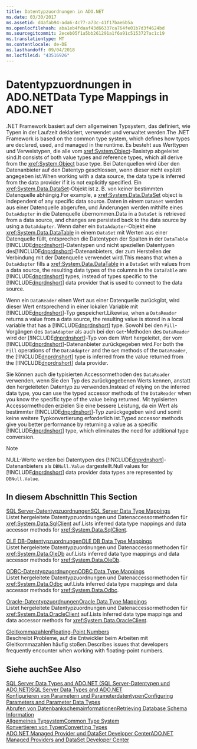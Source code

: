 ```yaml
---
title: Datentypzuordnungen in ADO.NET
ms.date: 03/30/2017
ms.assetid: d4afab94-ada6-4c77-a73c-41f17bae6b5a
ms.openlocfilehash: aba1eb4fdaaf43d66337ca764fe01b7d3f4624bd
ms.sourcegitcommit: 2eceb05f1a5bb261291a1f6a91c5153727ac1c19
ms.translationtype: MT
ms.contentlocale: de-DE
ms.lasthandoff: 09/04/2018
ms.locfileid: "43516926"
---
```

# <a name="data-type-mappings-in-adonet"></a><span data-ttu-id="d9b7a-102">Datentypzuordnungen in ADO.NET</span><span class="sxs-lookup"><span data-stu-id="d9b7a-102">Data Type Mappings in ADO.NET</span></span>
<span data-ttu-id="d9b7a-103">.NET Framework basiert auf dem allgemeinen Typsystem, das definiert, wie Typen in der Laufzeit deklariert, verwendet und verwaltet werden.</span><span class="sxs-lookup"><span data-stu-id="d9b7a-103">The .NET Framework is based on the common type system, which defines how types are declared, used, and managed in the runtime.</span></span> <span data-ttu-id="d9b7a-104">Es besteht aus Werttypen und Verweistypen, die alle vom <xref:System.Object>-Basistyp abgeleitet sind.</span><span class="sxs-lookup"><span data-stu-id="d9b7a-104">It consists of both value types and reference types, which all derive from the <xref:System.Object> base type.</span></span> <span data-ttu-id="d9b7a-105">Bei Datenquellen wird über den Datenanbieter auf den Datentyp geschlossen, wenn dieser nicht explizit angegeben ist.</span><span class="sxs-lookup"><span data-stu-id="d9b7a-105">When working with a data source, the data type is inferred from the data provider if it is not explicitly specified.</span></span> <span data-ttu-id="d9b7a-106">Ein <xref:System.Data.DataSet>-Objekt ist z. B. von keiner bestimmten Datenquelle abhängig.</span><span class="sxs-lookup"><span data-stu-id="d9b7a-106">For example, a <xref:System.Data.DataSet> object is independent of any specific data source.</span></span> <span data-ttu-id="d9b7a-107">Daten in einem `DataSet` werden aus einer Datenquelle abgerufen, und Änderungen werden mithilfe eines `DataAdapter` in die Datenquelle übernommen.</span><span class="sxs-lookup"><span data-stu-id="d9b7a-107">Data in a `DataSet` is retrieved from a data source, and changes are persisted back to the data source by using a `DataAdapter`.</span></span> <span data-ttu-id="d9b7a-108">Wenn daher ein `DataAdapter`-Objekt eine <xref:System.Data.DataTable> in einem `DataSet` mit Werten aus einer Datenquelle füllt, entsprechen die Datentypen der Spalten in der `DataTable` [!INCLUDE[dnprdnshort](../../../../includes/dnprdnshort-md.md)]-Datentypen und nicht speziellen Datentypen des[!INCLUDE[dnprdnshort](../../../../includes/dnprdnshort-md.md)]-Datenanbieters, der zum Herstellen der Verbindung mit der Datenquelle verwendet wird.</span><span class="sxs-lookup"><span data-stu-id="d9b7a-108">This means that when a `DataAdapter` fills a <xref:System.Data.DataTable> in a `DataSet` with values from a data source, the resulting data types of the columns in the `DataTable` are [!INCLUDE[dnprdnshort](../../../../includes/dnprdnshort-md.md)] types, instead of types specific to the [!INCLUDE[dnprdnshort](../../../../includes/dnprdnshort-md.md)] data provider that is used to connect to the data source.</span></span>  
  
 <span data-ttu-id="d9b7a-109">Wenn ein `DataReader` einen Wert aus einer Datenquelle zurückgibt, wird dieser Wert entsprechend in einer lokalen Variable mit [!INCLUDE[dnprdnshort](../../../../includes/dnprdnshort-md.md)]-Typ gespeichert.</span><span class="sxs-lookup"><span data-stu-id="d9b7a-109">Likewise, when a `DataReader` returns a value from a data source, the resulting value is stored in a local variable that has a [!INCLUDE[dnprdnshort](../../../../includes/dnprdnshort-md.md)] type.</span></span> <span data-ttu-id="d9b7a-110">Sowohl bei den `Fill`-Vorgängen des `DataAdapter` als auch bei den `Get`-Methoden des `DataReader` wird der [!INCLUDE[dnprdnshort](../../../../includes/dnprdnshort-md.md)]-Typ von dem Wert hergeleitet, der vom [!INCLUDE[dnprdnshort](../../../../includes/dnprdnshort-md.md)]-Datenanbieter zurückgegeben wird.</span><span class="sxs-lookup"><span data-stu-id="d9b7a-110">For both the `Fill` operations of the `DataAdapter` and the `Get` methods of the `DataReader`, the [!INCLUDE[dnprdnshort](../../../../includes/dnprdnshort-md.md)] type is inferred from the value returned from the [!INCLUDE[dnprdnshort](../../../../includes/dnprdnshort-md.md)] data provider.</span></span>  
  
 <span data-ttu-id="d9b7a-111">Sie können auch die typisierten Accessormethoden des `DataReader` verwenden, wenn Sie den Typ des zurückgegebenen Werts kennen, anstatt den hergeleiteten Datentyp zu verwenden.</span><span class="sxs-lookup"><span data-stu-id="d9b7a-111">Instead of relying on the inferred data type, you can use the typed accessor methods of the `DataReader` when you know the specific type of the value being returned.</span></span> <span data-ttu-id="d9b7a-112">Mit typisierten Accessormethoden erzielen Sie eine bessere Leistung, da ein Wert als bestimmter [!INCLUDE[dnprdnshort](../../../../includes/dnprdnshort-md.md)]-Typ zurückgegeben wird und somit keine weitere Typkonvertierung erforderlich ist.</span><span class="sxs-lookup"><span data-stu-id="d9b7a-112">Typed accessor methods give you better performance by returning a value as a specific [!INCLUDE[dnprdnshort](../../../../includes/dnprdnshort-md.md)] type, which eliminates the need for additional type conversion.</span></span>  
  
> [!NOTE]
>  <span data-ttu-id="d9b7a-113">NULL-Werte werden bei Datentypen des [!INCLUDE[dnprdnshort](../../../../includes/dnprdnshort-md.md)]-Datenanbieters als `DBNull.Value` dargestellt.</span><span class="sxs-lookup"><span data-stu-id="d9b7a-113">Null values for [!INCLUDE[dnprdnshort](../../../../includes/dnprdnshort-md.md)] data provider data types are represented by `DBNull.Value`.</span></span>  
  
## <a name="in-this-section"></a><span data-ttu-id="d9b7a-114">In diesem Abschnitt</span><span class="sxs-lookup"><span data-stu-id="d9b7a-114">In This Section</span></span>  
 [<span data-ttu-id="d9b7a-115">SQL Server-Datentypzuordnungen</span><span class="sxs-lookup"><span data-stu-id="d9b7a-115">SQL Server Data Type Mappings</span></span>](../../../../docs/framework/data/adonet/sql-server-data-type-mappings.md)  
 <span data-ttu-id="d9b7a-116">Listet hergeleitete Datentypzuordnungen und Datenaccessormethoden für <xref:System.Data.SqlClient> auf.</span><span class="sxs-lookup"><span data-stu-id="d9b7a-116">Lists inferred data type mappings and data accessor methods for <xref:System.Data.SqlClient>.</span></span>  
  
 [<span data-ttu-id="d9b7a-117">OLE DB-Datentypzuordnungen</span><span class="sxs-lookup"><span data-stu-id="d9b7a-117">OLE DB Data Type Mappings</span></span>](../../../../docs/framework/data/adonet/ole-db-data-type-mappings.md)  
 <span data-ttu-id="d9b7a-118">Listet hergeleitete Datentypzuordnungen und Datenaccessormethoden für <xref:System.Data.OleDb> auf.</span><span class="sxs-lookup"><span data-stu-id="d9b7a-118">Lists inferred data type mappings and data accessor methods for <xref:System.Data.OleDb>.</span></span>  
  
 [<span data-ttu-id="d9b7a-119">ODBC-Datentypzuordnungen</span><span class="sxs-lookup"><span data-stu-id="d9b7a-119">ODBC Data Type Mappings</span></span>](../../../../docs/framework/data/adonet/odbc-data-type-mappings.md)  
 <span data-ttu-id="d9b7a-120">Listet hergeleitete Datentypzuordnungen und Datenaccessormethoden für <xref:System.Data.Odbc> auf.</span><span class="sxs-lookup"><span data-stu-id="d9b7a-120">Lists inferred data type mappings and data accessor methods for <xref:System.Data.Odbc>.</span></span>  
  
 [<span data-ttu-id="d9b7a-121">Oracle-Datentypzuordnungen</span><span class="sxs-lookup"><span data-stu-id="d9b7a-121">Oracle Data Type Mappings</span></span>](../../../../docs/framework/data/adonet/oracle-data-type-mappings.md)  
 <span data-ttu-id="d9b7a-122">Listet hergeleitete Datentypzuordnungen und Datenaccessormethoden für <xref:System.Data.OracleClient> auf.</span><span class="sxs-lookup"><span data-stu-id="d9b7a-122">Lists inferred data type mappings and data accessor methods for <xref:System.Data.OracleClient>.</span></span>  
  
 [<span data-ttu-id="d9b7a-123">Gleitkommazahlen</span><span class="sxs-lookup"><span data-stu-id="d9b7a-123">Floating-Point Numbers</span></span>](../../../../docs/framework/data/adonet/floating-point-numbers.md)  
 <span data-ttu-id="d9b7a-124">Beschreibt Probleme, auf die Entwickler beim Arbeiten mit Gleitkommazahlen häufig stoßen.</span><span class="sxs-lookup"><span data-stu-id="d9b7a-124">Describes issues that developers frequently encounter when working with floating-point numbers.</span></span>  
  
## <a name="see-also"></a><span data-ttu-id="d9b7a-125">Siehe auch</span><span class="sxs-lookup"><span data-stu-id="d9b7a-125">See Also</span></span>  
 [<span data-ttu-id="d9b7a-126">SQL Server Data Types and ADO.NET (SQL Server-Datentypen und ADO.NET)</span><span class="sxs-lookup"><span data-stu-id="d9b7a-126">SQL Server Data Types and ADO.NET</span></span>](../../../../docs/framework/data/adonet/sql/sql-server-data-types.md)  
 [<span data-ttu-id="d9b7a-127">Konfigurieren von Parametern und Parameterdatentypen</span><span class="sxs-lookup"><span data-stu-id="d9b7a-127">Configuring Parameters and Parameter Data Types</span></span>](../../../../docs/framework/data/adonet/configuring-parameters-and-parameter-data-types.md)  
 [<span data-ttu-id="d9b7a-128">Abrufen von Datenbankschemainformationen</span><span class="sxs-lookup"><span data-stu-id="d9b7a-128">Retrieving Database Schema Information</span></span>](../../../../docs/framework/data/adonet/retrieving-database-schema-information.md)  
 [<span data-ttu-id="d9b7a-129">Allgemeines Typsystem</span><span class="sxs-lookup"><span data-stu-id="d9b7a-129">Common Type System</span></span>](../../../../docs/standard/base-types/common-type-system.md)  
 [<span data-ttu-id="d9b7a-130">Konvertieren von Typen</span><span class="sxs-lookup"><span data-stu-id="d9b7a-130">Converting Types</span></span>](https://msdn.microsoft.com/library/6038316e-bdaf-4f55-8006-407f591ce156)  
 [<span data-ttu-id="d9b7a-131">ADO.NET Managed Provider und DataSet Developer Center</span><span class="sxs-lookup"><span data-stu-id="d9b7a-131">ADO.NET Managed Providers and DataSet Developer Center</span></span>](https://go.microsoft.com/fwlink/?LinkId=217917)
